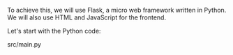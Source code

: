 To achieve this, we will use Flask, a micro web framework written in Python. We will also use HTML and JavaScript for the frontend. 

Let's start with the Python code:

src/main.py
